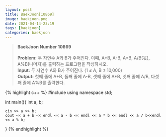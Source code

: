 ```yaml
---
layout: post
title: BaekJoon[10869]
image: baekjoon.png
date: 2021-04-14-23:19
tags: [baekjoon]
categories: baekjoon
---
```


>**BaekJoon Number 10869**<br><br>
**Problem:** 두 자연수 A와 B가 주어진다. 이때, A+B, A-B, A\*B, A/B(몫), A%B(나머지)를 출력하는 프로그램을 작성하시오. <br>
**Input:** 두 자연수 A와 B가 주어진다. (1 ≤ A, B ≤ 10,000)<br>
**Output:** 첫째 줄에 A+B, 둘째 줄에 A-B, 셋째 줄에 A\*B, 넷째 줄에 A/B, 다섯째 줄에 A%B를 출력한다.

{% highlight c++ %}
#include <iostream>
using namespace std;

int main(){
	int a, b;

	cin >> a >> b;
	cout << a + b << endl << a - b << endl << a * b << endl << a / b<<endl << a % b;
}
{% endhighlight %}

